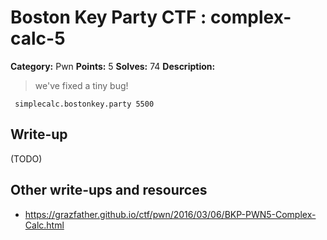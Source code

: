 # Boston Key Party CTF : complex-calc-5

**Category:** Pwn
**Points:** 5
**Solves:** 74
**Description:**

> we've fixed a tiny bug!

` simplecalc.bostonkey.party 5500`


## Write-up

(TODO)

## Other write-ups and resources

* <https://grazfather.github.io/ctf/pwn/2016/03/06/BKP-PWN5-Complex-Calc.html>
